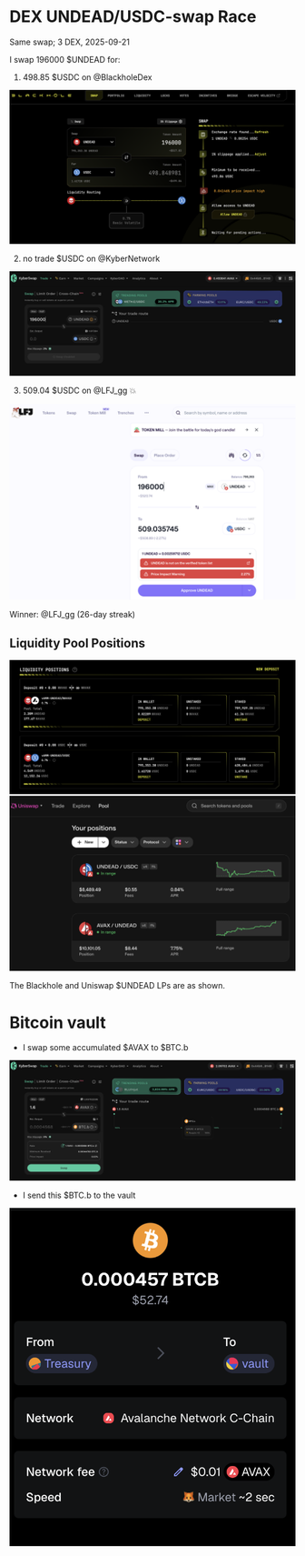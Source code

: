 # DEX UNDEAD/USDC-swap Race 

Same swap; 3 DEX, 2025-09-21 

I swap 196000 $UNDEAD for: 

1. 498.85 $USDC on @BlackholeDex 

![UNDEAD/USDC swap on Blackhole](imgs/01a-blackhole.png) 

2. no trade $USDC on @KyberNetwork 

![UNDEAD/USDC swap on Kyber](imgs/01b-kyber.png) 

3. 509.04 $USDC on @LFJ_gg 💥 

![UNDEAD/USDC swap on LFJ](imgs/01c-lfj.png) 

Winner: @LFJ_gg (26-day streak) 

## Liquidity Pool Positions 

![Blackhole UNDEAD LPs](imgs/02a-blackhole-lps.png) 
![Uniswap UNDEAD LPs](imgs/02b-uniswap-lps.png) 

The Blackhole and Uniswap $UNDEAD LPs are as shown. 

# Bitcoin vault 

* I swap some accumulated $AVAX to $BTC.b 

![Swap to $BTC](imgs/03a-swap.png) 

* I send this $BTC.b to the vault 

![Send BTC to vault](imgs/03b-sned.png) 

